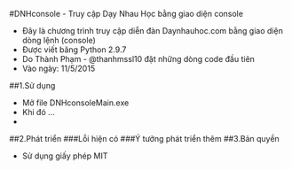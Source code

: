 #DNHconsole - Truy cập Dạy Nhau Học bằng giao diện console

* Đây là chương trình truy cập diễn đàn Daynhauhoc.com bằng giao diện dòng lệnh (console)
* Được viết băng Python 2.9.7
* Do Thành Phạm - @thanhmssl10 đặt những dòng code đầu tiên
* Vào ngày: 11/5/2015

##1.Sử dụng
* Mở file DNHconsoleMain.exe
* Khi đó ...
* 
##2.Phát triển
###Lỗi hiện có
###Ý tưởng phát triển thêm
##3.Bản quyền
* Sử dụng giấy phép MIT

